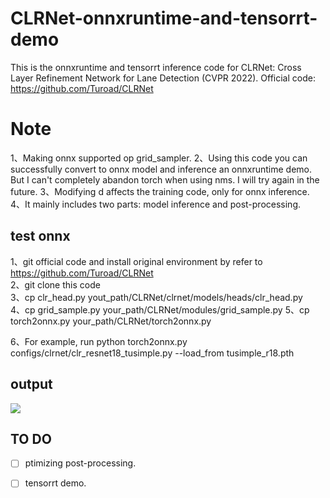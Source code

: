# CLRNet-onnxruntime-and-tensorrt-demo
This is the onnxruntime and tensorrt inference code for CLRNet: Cross Layer Refinement Network for Lane Detection (CVPR 2022). Official code: https://github.com/Turoad/CLRNet

# Note
1、Making onnx supported op grid_sampler.
2、Using this code you can successfully convert to onnx model and inference an onnxruntime demo. But I can't completely abandon torch when using nms. I will try again in the future.
3、Modifying d affects the training code, only for onnx inference.
4、It mainly includes two parts: model inference and post-processing.

## test onnx
1、git official code and install original environment by refer to https://github.com/Turoad/CLRNet <br>
2、git clone this code <br>
3、cp clr_head.py    yout_path/CLRNet/clrnet/models/heads/clr_head.py <br>
4、cp grid_sample.py     your_path/CLRNet/modules/grid_sample.py
5、cp torch2onnx.py  your_path/CLRNet/torch2onnx.py

6、For example, run
python torch2onnx.py configs/clrnet/clr_resnet18_tusimple.py  --load_from tusimple_r18.pth


## output 

<img src="https://github.com/xuanandsix/CLRNet-onnxruntime-and-tensorrt-demo/raw/main/imgs/output_onnx.png">

## TO DO 
- [ ] ptimizing post-processing. 
- [ ] tensorrt demo.

